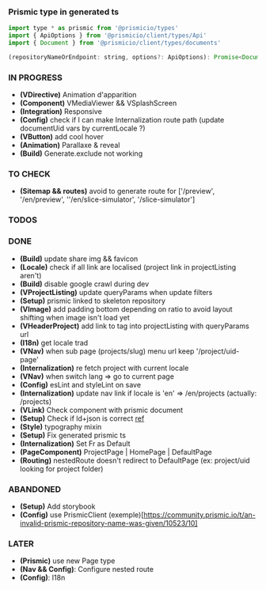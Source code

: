 ### Prismic type in generated ts

```` javascript
import type * as prismic from '@prismicio/types'
import { ApiOptions } from '@prismicio/client/types/Api'
import { Document } from '@prismicio/client/types/documents'

(repositoryNameOrEndpoint: string, options?: ApiOptions): Promise<Document<AllDocumentTypes>>
````


### IN PROGRESS
* **(VDirective)** Animation d'apparition 
* **(Component)** VMediaViewer && VSplashScreen
* **(Integration)** Responsive
* **(Config)** check if I can make Internalization route path (update documentUid vars by currentLocale ?)
* **(VButton)** add cool hover
* **(Animation)** Parallaxe & reveal 
* **(Build)** Generate.exclude not working

### TO CHECK
* **(Sitemap && routes)** avoid to generate route for ['/preview', '/en/preview', ''/en/slice-simulator', '/slice-simulator']

### TODOS

### DONE
* **(Build)** update share img && favicon
* **(Locale)** check if all link are localised (project link in projectListing aren't)
* **(Build)** disable google crawl during dev
* **(VProjectListing)** update queryParams when update filters
* **(Setup)** prismic linked to skeleton repository
* **(VImage)** add padding bottom depending on ratio to avoid layout shifting when image isn't load yet
* **(VHeaderProject)** add link to tag into projectListing with queryParams url
* **(I18n)** get locale trad
* **(VNav)** when sub page (projects/slug) menu url keep '/project/uid-page'
* **(Internalization)** re fetch project with current locale
* **(VNav)** when switch lang => go to current page
* **(Config)** esLint and styleLint on save
* **(Internalization)** update nav link if locale is 'en' => /en/projects (actually: /projects)
* **(VLink)** Check component with prismic document
* **(Setup)** Check if ld+json is correct [ref](https://jsonld.com/person/)
* **(Style)** typography mixin
* **(Setup)** Fix generated prismic ts 
* **(Internalization)** Set Fr as Default
* **(PageComponent)** ProjectPage | HomePage | DefaultPage
* **(Routing)** nestedRoute doesn't redirect to DefaultPage (ex: project/uid looking for project folder)

### ABANDONED
* **(Setup)** Add storybook
* **(Config)** use PrismicClient (exemple)[https://community.prismic.io/t/an-invalid-prismic-repository-name-was-given/10523/10]

### LATER 
* **(Prismic)** use new Page type
* **(Nav && Config)**: Configure nested route
* **(Config)**: I18n
